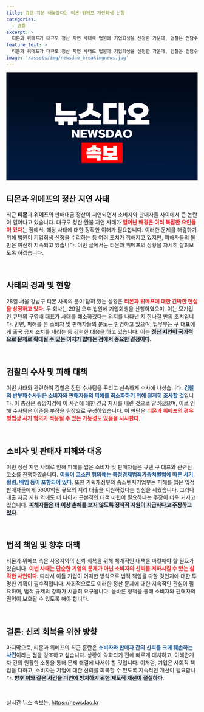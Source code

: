 ```yaml
---
title: 큐텐 지분 내놓겠다는 티몬·위메프 개인회생 신청!
categories:
  - 법률
excerpt: >
  티몬과 위메프가 대규모 정산 지연 사태로 법원에 기업회생을 신청한 가운데, 검찰은 전담수사팀을 꾸려 신속히 수사에 착수했다. 소비자와 판매자들의 피해가 커지며, 사태 해결을 위한 긴급 대책이 촉구되고 있다.
feature_text: >
  티몬과 위메프가 대규모 정산 지연 사태로 법원에 기업회생을 신청한 가운데, 검찰은 전담수사팀을 꾸려 신속히 수사에 착수했다. 소비자와 판매자들의 피해가 커지며, 사태 해결을 위한 긴급 대책이 촉구되고 있다.
image: '/assets/img/newsdao_breakingnews.jpg'
---
```


<p><img src="/assets/img/newsdao_breakingnews.jpg" alt="flaretime 속보" /></p>

<h2 data-ke-size="size26">티몬과 위메프의 정산 지연 사태</h2>

<p data-ke-size="size16">최근 <b>티몬</b>과 <b>위메프</b>의 판매대금 정산이 지연되면서 소비자와 판매자들 사이에서 큰 논란이 일어나고 있습니다. 대규모 정산·환불 지연 사태가 <b><span style="color: #ee2323;">일어난 배경은 여러 복잡한 요인들이 있다</span></b>는 점에서, 해당 사태에 대한 정확한 이해가 필요합니다. 이러한 문제를 해결하기 위해 법원이 기업회생 신청을 수리하는 등 여러 조치가 취해지고 있지만, 피해자들의 불만은 여전히 지속되고 있습니다. 이번 글에서는 티몬과 위메프의 상황을 자세히 살펴보도록 하겠습니다. </p>

<p data-ke-size="size16">&nbsp;</p>

<h2 data-ke-size="size26">사태의 경과 및 현황</h2>

<p data-ke-size="size16">28일 서울 강남구 티몬 사옥의 문이 닫혀 있는 상황은 <b><span style="color: #ee2323;">티몬과 위메프에 대한 긴박한 현실을 상징하고 있다</span></b>. 두 회사는 29일 오후 법원에 기업회생을 신청하였으며, 이는 모기업인 큐텐의 구영배 대표가 사태를 해소하겠다는 의지를 나타낸 지 한나절 만의 조치입니다. 반면, 피해를 본 소비자 및 판매자들의 분노는 만연하고 있으며, 법무부는 구 대표에게 출국 금지 조치를 내리는 등 강력한 대응을 하고 있습니다. 이는 <b><span style="background-color: #21538527;">정산 지연이 국가적으로 문제로 확대될 수 있는 여지가 많다는 점에서 중요한 결정이다</span></b>.</p>

<p data-ke-size="size16">&nbsp;</p>

<h2 data-ke-size="size26">검찰의 수사 및 피해 대책</h2>

<p data-ke-size="size16">이번 사태와 관련하여 검찰은 전담 수사팀을 꾸리고 신속하게 수사에 나섰습니다. <b><span style="color: #1a5490;">검찰의 반부패수사팀은 소비자와 판매자들의 피해를 최소화하기 위해 철저히 조사할 것</span></b>입니다. 이 총장은 중앙지검에 이 사건에 대한 긴급 지시를 내린 것으로 알려졌으며, 이로 인해 수사팀은 이준동 부장을 팀장으로 구성하였습니다. 이 판단은 <b><span style="color: #ee2323;">티몬과 위메프의 경우 형법상 사기 혐의가 적용될 수 있는 가능성도 있음을 시사한다</span></b>.</p>

<p data-ke-size="size16">&nbsp;</p>

<h2 data-ke-size="size26">소비자 및 판매자 피해와 대응</h2>

<p data-ke-size="size16">이번 정산 지연 사태로 인해 피해를 입은 소비자 및 판매자들은 큐텐 구 대표와 관련된 고소를 진행하였습니다. <b><span style="color: #1a5490;"> 이들이 고소한 혐의에는 특정경제범죄가중처벌법에 따른 사기, 횡령, 배임 등이 포함되어 있다</span></b>. 또한 기획재정부와 중소벤처기업부는 피해를 입은 입점 판매자들에게 5600억원 규모의 저리 대출을 지원하겠다는 방침을 세웠습니다. 그러나 대출 자금 지원 외에도 더 나아가 근본적인 대책 마련이 필요하다는 주장이 더욱 커지고 있습니다. <b><span style="background-color: #21538527;"> 피해자들은 더 이상 손해를 보지 않도록 정책적 지원이 시급하다고 주장하고 있다</span></b>.</p>

<p data-ke-size="size16">&nbsp;</p>

<h2 data-ke-size="size26">법적 책임 및 향후 대책</h2>

<p data-ke-size="size16">티몬과 위메프 측은 사용자와의 신뢰 회복을 위해 체계적인 대책을 마련해야 할 필요가 있습니다. <b><span style="color: #ee2323;">이번 사태는 단순한 기업의 문제가 아닌 소비자의 신뢰를 저하시킬 수 있는 심각한 사안이다</span></b>. 따라서 이들 기업이 어떠한 방식으로 법적 책임을 다할 것인지에 대한 투명한 계획이 필수적입니다. 사회적으로도 이러한 정산 문제에 대한 지속적인 관심이 필요하며, 법적 규제의 강화가 시급히 요구됩니다. 올바른 정책을 통해 소비자와 판매자의 권익이 보호될 수 있도록 해야 합니다.</p>

<p data-ke-size="size16">&nbsp;</p>

<h2 data-ke-size="size26">결론: 신뢰 회복을 위한 방향</h2>

<p data-ke-size="size16">마지막으로, 티몬과 위메프의 최근 혼란은 <b><span style="color: #1a5490;">소비자와 판매자 간의 신뢰를 크게 훼손하는 사건</span></b>이라는 점을 강조하고 싶습니다. 상황이 악화되기 전에 빠르게 대처하고, 이해관계자 간의 원활한 소통을 통해 문제 해결에 나서야 할 것입니다. 이처럼, 기업은 사회적 책임을 다하고, 소비자는 기업에 대한 신뢰를 회복할 수 있도록 지속적인 개선이 필요합니다. <b><span style="background-color: #21538527;">향후 이와 같은 사건을 미연에 방지하기 위한 제도적 개선이 절실하다</span></b>.</p>

<p data-ke-size="size16">&nbsp;</p>
실시간 뉴스 속보는, <a href="https://newsdao.kr" rel="dofollow">https://newsdao.kr</a>


